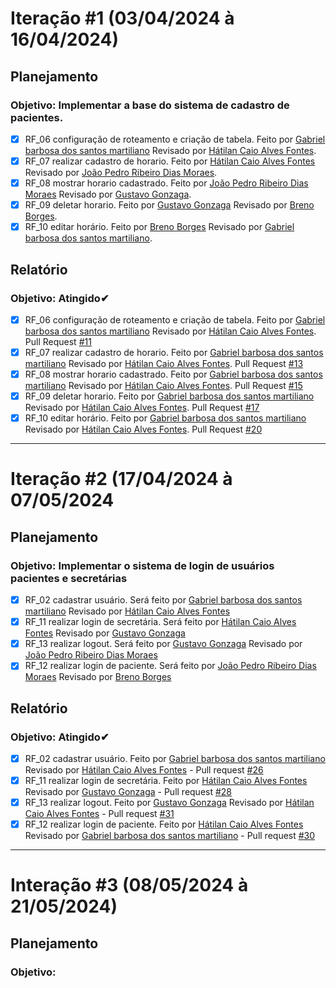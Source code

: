 # Iteração #1 (03/04/2024 à 16/04/2024)

## Planejamento

### Objetivo: Implementar a base do sistema de cadastro de pacientes.
- [x] RF_06 configuração de roteamento e criação de tabela. Feito por [Gabriel barbosa dos santos martiliano](https://github.com/gabrielbdsm) Revisado por [Hátilan Caio Alves Fontes](https://github.com/Hatilancaio).
- [x] RF_07 realizar cadastro de horario. Feito por [Hátilan Caio Alves Fontes](https://github.com/Hatilancaio) Revisado por [João Pedro Ribeiro Dias Moraes](https://github.com/CaesarCrew).
- [x] RF_08 mostrar horario cadastrado. Feito por [João Pedro Ribeiro Dias Moraes](https://github.com/CaesarCrew) Revisado por [Gustavo Gonzaga](https://github.com/uGonzaguinha).
- [x] RF_09 deletar horario. Feito por [Gustavo Gonzaga](https://github.com/uGonzaguinha) Revisado por [Breno Borges](https://github.com/Brenoborgesbr).
- [x] RF_10 editar horário. Feito por [Breno Borges](https://github.com/Brenoborgesbr) Revisado por [Gabriel barbosa dos santos martiliano](https://github.com/gabrielbdsm).

## Relatório
### Objetivo: Atingido✔

- [x] RF_06 configuração de roteamento e criação de tabela. Feito por [Gabriel barbosa dos santos martiliano](https://github.com/gabrielbdsm) Revisado por [Hátilan Caio Alves Fontes](https://github.com/Hatilancaio). Pull Request [#11](https://github.com/CaesarCrew/Eng_Soft-Grupo1/pull/11)
- [x] RF_07 realizar cadastro de horario. Feito por [Gabriel barbosa dos santos martiliano](https://github.com/gabrielbdsm) Revisado por [Hátilan Caio Alves Fontes](https://github.com/Hatilancaio). Pull Request [#13](https://github.com/CaesarCrew/Eng_Soft-Grupo1/pull/13)
- [x] RF_08 mostrar horario cadastrado. Feito por [Gabriel barbosa dos santos martiliano](https://github.com/gabrielbdsm) Revisado por [Hátilan Caio Alves Fontes](https://github.com/Hatilancaio). Pull Request [#15](https://github.com/CaesarCrew/Eng_Soft-Grupo1/pull/15)
- [x] RF_09 deletar horario. Feito por [Gabriel barbosa dos santos martiliano](https://github.com/gabrielbdsm) Revisado por [Hátilan Caio Alves Fontes](https://github.com/Hatilancaio). Pull Request [#17](https://github.com/CaesarCrew/Eng_Soft-Grupo1/pull/17)
- [x] RF_10 editar horário. Feito por [Gabriel barbosa dos santos martiliano](https://github.com/gabrielbdsm) Revisado por [Hátilan Caio Alves Fontes](https://github.com/Hatilancaio). Pull Request [#20](https://github.com/CaesarCrew/Eng_Soft-Grupo1/pull/20)
---

# Iteração #2 (17/04/2024 à 07/05/2024

## Planejamento

### Objetivo: Implementar o sistema de login de usuários pacientes e secretárias

- [x] RF_02 cadastrar usuário. Será feito por [Gabriel barbosa dos santos martiliano](https://github.com/gabrielbdsm) Revisado por [Hátilan Caio Alves Fontes](https://github.com/Hatilancaio)
- [x] RF_11 realizar login de secretária. Será feito por [Hátilan Caio Alves Fontes](https://github.com/Hatilancaio) Revisado por [Gustavo Gonzaga](https://github.com/uGonzaguinha)
- [x] RF_13 realizar logout. Será feito por [Gustavo Gonzaga](https://github.com/uGonzaguinha) Revisado por [João Pedro Ribeiro Dias Moraes](https://github.com/CaesarCrew)
- [x] RF_12 realizar login de paciente. Será feito por [João Pedro Ribeiro Dias Moraes](https://github.com/CaesarCrew) Revisado por [Breno Borges](https://github.com/Brenoborgesbr)

## Relatório
### Objetivo: Atingido✔
- [x] RF_02 cadastrar usuário. Feito por [Gabriel barbosa dos santos martiliano](https://github.com/gabrielbdsm) Revisado por [Hátilan Caio Alves Fontes](https://github.com/Hatilancaio) - Pull request [#26](https://github.com/CaesarCrew/Eng_Soft-Grupo1/pull/26)
- [x] RF_11 realizar login de secretária. Feito por [Hátilan Caio Alves Fontes](https://github.com/Hatilancaio) Revisado por [Gustavo Gonzaga](https://github.com/uGonzaguinha) - Pull request [#28](https://github.com/CaesarCrew/Eng_Soft-Grupo1/pull/28)
- [x] RF_13 realizar logout. Feito por [Gustavo Gonzaga](https://github.com/uGonzaguinha) Revisado por [Hátilan Caio Alves Fontes](https://github.com/Hatilancaio) - Pull request [#31](https://github.com/CaesarCrew/Eng_Soft-Grupo1/pull/31)
- [x] RF_12 realizar login de paciente. Feito por [Hátilan Caio Alves Fontes](https://github.com/Hatilancaio) Revisado por [Gabriel barbosa dos santos martiliano](https://github.com/gabrielbdsm) - Pull request [#30](https://github.com/CaesarCrew/Eng_Soft-Grupo1/pull/30)
---

# Interação #3 (08/05/2024 à 21/05/2024)

## Planejamento

### Objetivo:
